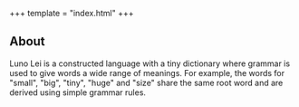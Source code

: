 +++
template = "index.html"
+++
## About

Luno Lei is a constructed language with a tiny dictionary
where grammar is used to give words a wide range of
meanings. For example, the words for "small", "big", "tiny", "huge" and "size"
share the same root word and are derived using simple grammar rules.